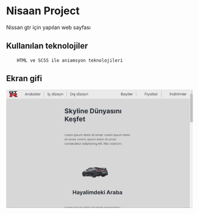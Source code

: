 <h1>Nisaan Project </h1>

Nissan gtr için yapılan web sayfası

<h2> Kullanılan teknolojiler </h2>
        
        HTML ve SCSS ile aniamsyon teknolojileri

<h2> Ekran gifi </h2>

![](ekran.gif)
